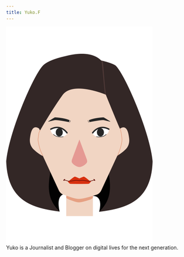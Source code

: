 ```yaml
---
title: Yuko.F
---
```


<p>
<img src="/img/tanja/cc-by-nc-nd/team/Yuko.svg" className="kg-card kg-image-card kg-card-hascaption" />
<br />
Yuko is a Journalist and Blogger on digital lives for the next generation. 
</p>
